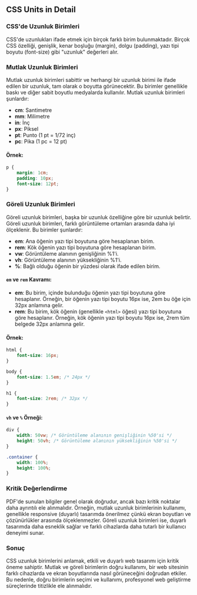 ## CSS Units in Detail

### CSS'de Uzunluk Birimleri

CSS'de uzunlukları ifade etmek için birçok farklı birim bulunmaktadır. Birçok CSS özelliği, genişlik, kenar boşluğu (margin), dolgu (padding), yazı tipi boyutu (font-size) gibi "uzunluk" değerleri alır.

### Mutlak Uzunluk Birimleri

Mutlak uzunluk birimleri sabittir ve herhangi bir uzunluk birimi ile ifade edilen bir uzunluk, tam olarak o boyutta görünecektir. Bu birimler genellikle baskı ve diğer sabit boyutlu medyalarda kullanılır. Mutlak uzunluk birimleri şunlardır:
- **cm**: Santimetre
- **mm**: Milimetre
- **in**: İnç
- **px**: Piksel
- **pt**: Punto (1 pt = 1/72 inç)
- **pc**: Pika (1 pc = 12 pt)

#### Örnek:
```css
p {
    margin: 1cm;
    padding: 10px;
    font-size: 12pt;
}
```

### Göreli Uzunluk Birimleri

Göreli uzunluk birimleri, başka bir uzunluk özelliğine göre bir uzunluk belirtir. Göreli uzunluk birimleri, farklı görüntüleme ortamları arasında daha iyi ölçeklenir. Bu birimler şunlardır:
- **em**: Ana öğenin yazı tipi boyutuna göre hesaplanan birim.
- **rem**: Kök öğenin yazı tipi boyutuna göre hesaplanan birim.
- **vw**: Görüntüleme alanının genişliğinin %1'i.
- **vh**: Görüntüleme alanının yüksekliğinin %1'i.
- **%**: Bağlı olduğu öğenin bir yüzdesi olarak ifade edilen birim.

#### `em` ve `rem` Kavramı:
- **em**: Bu birim, içinde bulunduğu öğenin yazı tipi boyutuna göre hesaplanır. Örneğin, bir öğenin yazı tipi boyutu 16px ise, 2em bu öğe için 32px anlamına gelir.
- **rem**: Bu birim, kök öğenin (genellikle `<html>` öğesi) yazı tipi boyutuna göre hesaplanır. Örneğin, kök öğenin yazı tipi boyutu 16px ise, 2rem tüm belgede 32px anlamına gelir.

#### Örnek:
```css
html {
    font-size: 16px;
}

body {
    font-size: 1.5em; /* 24px */
}

h1 {
    font-size: 2rem; /* 32px */
}
```

#### `vh` ve `%` Örneği:
```css
div {
    width: 50vw; /* Görüntüleme alanının genişliğinin %50'si */
    height: 50vh; /* Görüntüleme alanının yüksekliğinin %50'si */
}

.container {
    width: 100%;
    height: 100%;
}
```

### Kritik Değerlendirme

PDF'de sunulan bilgiler genel olarak doğrudur, ancak bazı kritik noktalar daha ayrıntılı ele alınmalıdır. Örneğin, mutlak uzunluk birimlerinin kullanımı, genellikle responsive (duyarlı) tasarımda önerilmez çünkü ekran boyutları ve çözünürlükler arasında ölçeklenmezler. Göreli uzunluk birimleri ise, duyarlı tasarımda daha esneklik sağlar ve farklı cihazlarda daha tutarlı bir kullanıcı deneyimi sunar.

### Sonuç

CSS uzunluk birimlerini anlamak, etkili ve duyarlı web tasarımı için kritik öneme sahiptir. Mutlak ve göreli birimlerin doğru kullanımı, bir web sitesinin farklı cihazlarda ve ekran boyutlarında nasıl görüneceğini doğrudan etkiler. Bu nedenle, doğru birimlerin seçimi ve kullanımı, profesyonel web geliştirme süreçlerinde titizlikle ele alınmalıdır.